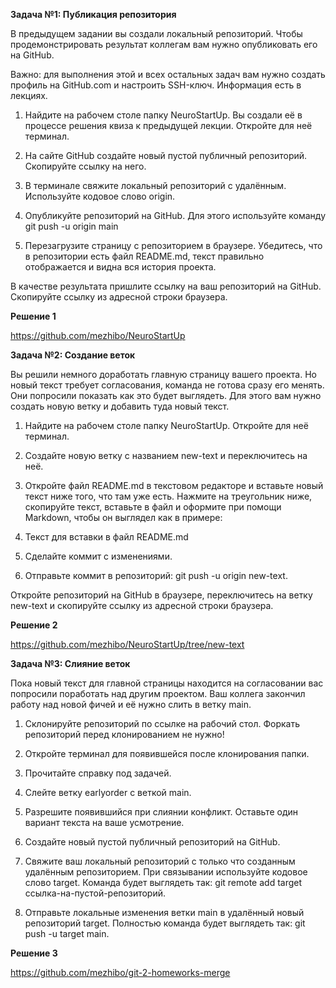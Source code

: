 **Задача №1: Публикация репозитория**

В предыдущем задании вы создали локальный репозиторий. Чтобы продемонстрировать результат коллегам вам нужно опубликовать его на GitHub.

Важно: для выполнения этой и всех остальных задач вам нужно создать профиль на GitHub.com и настроить SSH-ключ. Информация есть в лекциях.

1. Найдите на рабочем столе папку NeuroStartUp. Вы создали её в процессе решения квиза к предыдущей лекции. Откройте для неё терминал.

2. На сайте GitHub создайте новый пустой публичный репозиторий. Скопируйте ссылку на него.

3. В терминале свяжите локальный репозиторий с удалённым. Используйте кодовое слово origin.

4. Опубликуйте репозиторий на GitHub. Для этого используйте команду git push -u origin main

5. Перезагрузите страницу с репозиторием в браузере. Убедитесь, что в репозитории есть файл README.md, текст правильно отображается и видна вся история проекта.


В качестве результата пришлите ссылку на ваш репозиторий на GitHub. Скопируйте ссылку из адресной строки браузера.


**Решение 1**

https://github.com/mezhibo/NeuroStartUp




**Задача №2: Создание веток**

Вы решили немного доработать главную страницу вашего проекта. Но новый текст требует согласования, команда не готова сразу его менять. Они попросили показать как это будет выглядеть. Для этого вам нужно создать новую ветку и добавить туда новый текст.

1. Найдите на рабочем столе папку NeuroStartUp. Откройте для неё терминал.

2. Создайте новую ветку с названием new-text и переключитесь на неё.

3. Откройте файл README.md в текстовом редакторе и вставьте новый текст ниже того, что там уже есть. Нажмите на треугольник ниже, скопируйте текст, вставьте в файл и оформите при помощи Markdown, чтобы он выглядел как в примере:

4. Текст для вставки в файл README.md

5. Сделайте коммит с изменениями.

6. Отправьте коммит в репозиторий: git push -u origin new-text.


Откройте репозиторий на GitHub в браузере, переключитесь на ветку new-text и скопируйте ссылку из адресной строки браузера.



**Решение 2**

https://github.com/mezhibo/NeuroStartUp/tree/new-text





**Задача №3: Слияние веток**

Пока новый текст для главной страницы находится на согласовании вас попросили поработать над другим проектом. Ваш коллега закончил работу над новой фичей и её нужно слить в ветку main.

1. Склонируйте репозиторий по ссылке на рабочий стол. Форкать репозиторий перед клонированием не нужно!

2. Откройте терминал для появившейся после клонирования папки.

3. Прочитайте справку под задачей.

4. Слейте ветку earlyorder с веткой main.

5. Разрешите появившийся при слиянии конфликт. Оставьте один вариант текста на ваше усмотрение.

6. Создайте новый пустой публичный репозиторий на GitHub.

7. Свяжите ваш локальный репозиторий с только что созданным удалённым репозиторием. При связывании используйте кодовое слово target. Команда будет выглядеть так: git remote add target ссылка-на-пустой-репозиторий.

8. Отправьте локальные изменения ветки main в удалённый новый репозиторий target. Полностью команда будет выглядеть так: git push -u target main.


**Решение 3**


https://github.com/mezhibo/git-2-homeworks-merge
